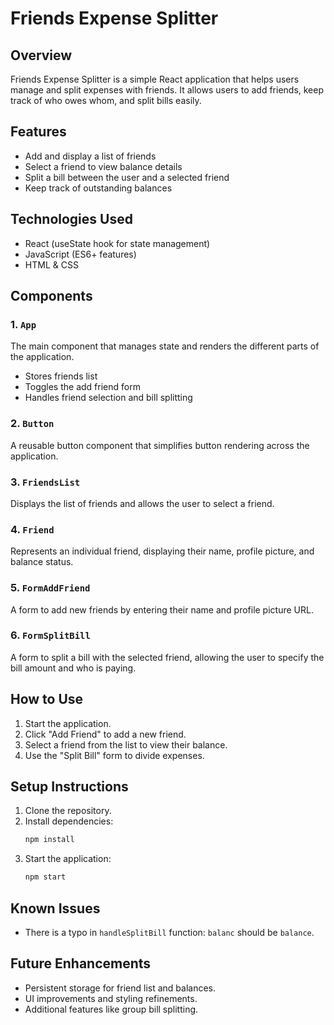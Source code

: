 # Friends Expense Splitter

## Overview
Friends Expense Splitter is a simple React application that helps users manage and split expenses with friends. It allows users to add friends, keep track of who owes whom, and split bills easily.

## Features
- Add and display a list of friends
- Select a friend to view balance details
- Split a bill between the user and a selected friend
- Keep track of outstanding balances

## Technologies Used
- React (useState hook for state management)
- JavaScript (ES6+ features)
- HTML & CSS

## Components

### 1. `App`
The main component that manages state and renders the different parts of the application.
- Stores friends list
- Toggles the add friend form
- Handles friend selection and bill splitting

### 2. `Button`
A reusable button component that simplifies button rendering across the application.

### 3. `FriendsList`
Displays the list of friends and allows the user to select a friend.

### 4. `Friend`
Represents an individual friend, displaying their name, profile picture, and balance status.

### 5. `FormAddFriend`
A form to add new friends by entering their name and profile picture URL.

### 6. `FormSplitBill`
A form to split a bill with the selected friend, allowing the user to specify the bill amount and who is paying.

## How to Use
1. Start the application.
2. Click "Add Friend" to add a new friend.
3. Select a friend from the list to view their balance.
4. Use the "Split Bill" form to divide expenses.

## Setup Instructions
1. Clone the repository.
2. Install dependencies:
   ```sh
   npm install
   ```
3. Start the application:
   ```sh
   npm start
   ```

## Known Issues
- There is a typo in `handleSplitBill` function: `balanc` should be `balance`.

## Future Enhancements
- Persistent storage for friend list and balances.
- UI improvements and styling refinements.
- Additional features like group bill splitting.


